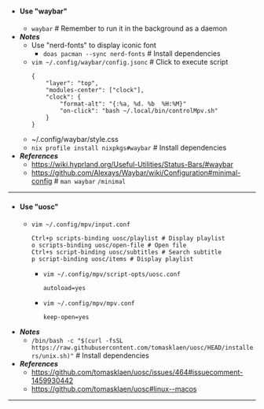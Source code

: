 - #### Use "waybar" 
    - `waybar` # Remember to run it in the background as a daemon
- ***Notes***
    - Use "nerd-fonts" to display iconic font
        - `doas pacman --sync nerd-fonts` # Install dependencies
    - `vim ~/.config/waybar/config.jsonc` # Click to execute script
      ```
      {
          "layer": "top",
          "modules-center": ["clock"],
          "clock": {
              "format-alt": "{:%a, %d. %b  %H:%M}"
              "on-click": "bash ~/.local/bin/controlMpv.sh"
          }
      }
      ```
    - ~/.config/waybar/style.css
    - `nix profile install nixpkgs#waybar` # Install dependencies
- ***References***
    - https://wiki.hyprland.org/Useful-Utilities/Status-Bars/#waybar
    - https://github.com/Alexays/Waybar/wiki/Configuration#minimal-config # `man waybar` `/minimal`
- ---
- #### Use "uosc" 
    - `vim ~/.config/mpv/input.conf`
      ```
      Ctrl+p scripts-binding uosc/playlist # Display playlist
      o scripts-binding uosc/open-file # Open file
      Ctrl+s script-binding uosc/subtitles # Search subtitle
      p script-binding uosc/items # Display playlist
      ```
        - `vim ~/.config/mpv/script-opts/uosc.conf`
          ```
          autoload=yes
          ```
        - `vim ~/.config/mpv/mpv.conf`
          ```
          keep-open=yes
          ```
- ***Notes***
    - `/bin/bash -c "$(curl -fsSL https://raw.githubusercontent.com/tomasklaen/uosc/HEAD/installers/unix.sh)"` # Install dependencies
- ***References***
    - https://github.com/tomasklaen/uosc/issues/464#issuecomment-1459930442
    - https://github.com/tomasklaen/uosc#linux--macos
- ---
